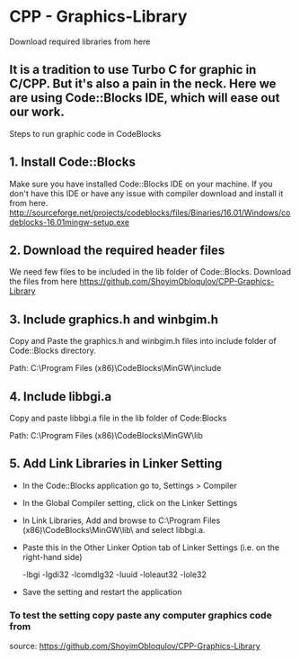 # CPP - Graphics-Library
Download required libraries from here


## It is a tradition to use Turbo C for graphic in C/CPP. But it's also a pain in the neck. Here we are using Code::Blocks IDE, which will ease out our work.


Steps to run graphic code in CodeBlocks
## 1. Install Code::Blocks
Make sure you have installed Code::Blocks IDE on your machine. If you don't have this IDE or have any issue with compiler download and install it from here.  http://sourceforge.net/projects/codeblocks/files/Binaries/16.01/Windows/codeblocks-16.01mingw-setup.exe

## 2. Download the required header files
We need few files to be included in the lib folder of Code::Blocks.
Download the files from here https://github.com/ShoyimObloqulov/CPP-Graphics-Library

## 3. Include graphics.h and winbgim.h
Copy and Paste the graphics.h and winbgim.h files into include folder of Code::Blocks directory.

Path: C:\Program Files (x86)\CodeBlocks\MinGW\include

## 4. Include libbgi.a
Copy and paste libbgi.a file in the lib folder of Code:Blocks

Path: C:\Program Files (x86)\CodeBlocks\MinGW\lib

## 5. Add Link Libraries in Linker Setting
   * In the Code::Blocks application go to, Settings > Compiler

   * In the Global Compiler setting, click on the Linker Settings

   * In Link Libraries, Add and browse to C:\Program Files (x86)\CodeBlocks\MinGW\lib\ and select libbgi.a.

   * Paste this in the Other Linker Option tab of Linker Settings (i.e. on the right-hand side)

     -lbgi -lgdi32 -lcomdlg32 -luuid -loleaut32 -lole32

   * Save the setting and restart the application

### To test the setting copy paste any computer graphics code from 
source: https://github.com/ShoyimObloqulov/CPP-Graphics-Library

